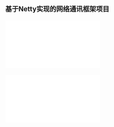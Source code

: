## 基于Netty实现的网络通讯框架项目

### ![alt text](lurker-rpc/README.md "RPC")


### ![alt text](lurker-http/README.md "HTTP Server")



